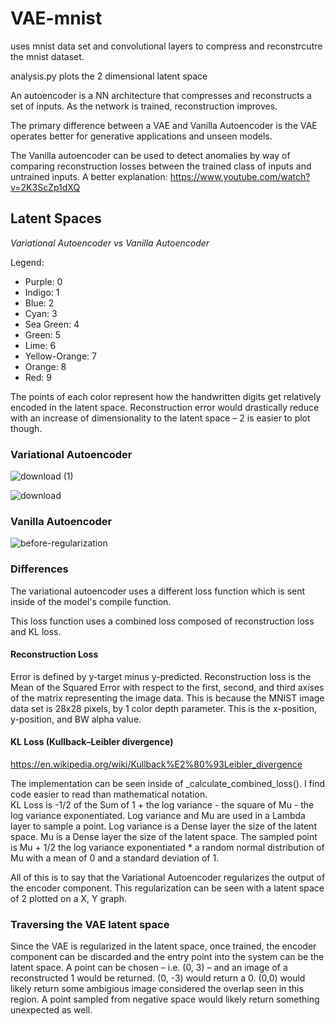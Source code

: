 # VAE-mnist

uses mnist data set and convolutional layers to compress and reconstrcutre the mnist dataset.  

analysis.py plots the 2 dimensional latent space 

An autoencoder is a NN architecture that compresses and reconstructs a set of inputs. As the network is trained, reconstruction improves.

The primary difference between a VAE and Vanilla Autoencoder is the VAE operates better for generative applications and unseen models.

The Vanilla autoencoder can be used to detect anomalies by way of comparing reconstruction losses between the trained class of inputs and untrained inputs. 
A better explanation: https://www.youtube.com/watch?v=2K3ScZp1dXQ

## Latent Spaces
*Variational Autoencoder vs Vanilla Autoencoder*

Legend: 
- Purple: 0
- Indigo: 1
- Blue: 2
- Cyan: 3
- Sea Green: 4
- Green: 5
- Lime: 6
- Yellow-Orange: 7
- Orange: 8
- Red: 9

The points of each color represent how the handwritten digits get relatively encoded in the latent space. 
Reconstruction error would drastically reduce with an increase of dimensionality to the latent space – 2 is easier to plot though.

### Variational Autoencoder
![download (1)](https://user-images.githubusercontent.com/54888442/150994364-89e0e71a-6ecb-482c-a7e1-0f2ed6daaab0.png)

![download](https://user-images.githubusercontent.com/54888442/150994253-40644979-28ed-4c39-a447-a0c517c6531c.png)


### Vanilla Autoencoder
![before-regularization](https://user-images.githubusercontent.com/54888442/150994305-7608b85d-0d61-4f55-8b9f-1be0f053fa4b.png)

### Differences

The variational autoencoder uses a different loss function which is sent inside of the model's compile function.

This loss function uses a combined loss composed of reconstruction loss and KL loss.

#### Reconstruction Loss
Error is defined by y-target minus y-predicted. Reconstruction loss is the Mean of the Squared Error with respect to the first, second, and third axises of the matrix representing the image data. This is because the MNIST image data set is 28x28 pixels, by 1 color depth parameter. This is the x-position, y-position, and BW alpha value.

#### KL Loss (Kullback–Leibler divergence)
https://en.wikipedia.org/wiki/Kullback%E2%80%93Leibler_divergence 

The implementation can be seen inside of _calculate_combined_loss(). I find code easier to read than mathematical notation.  
KL Loss is -1/2 of the Sum of 1 + the log variance - the square of Mu - the log variance exponentiated. 
Log variance and Mu are used in a Lambda layer to sample a point.
Log variance is a Dense layer the size of the latent space. Mu is a Dense layer the size of the latent space.
The sampled point is Mu + 1/2 the log variance exponentiated * a random normal distribution  of Mu with a mean of 0 and a standard deviation of 1.

All of this is to say that the Variational Autoencoder regularizes the output of the encoder component. This regularization can be seen with a latent space of 2 plotted on a X, Y graph.

### Traversing the VAE latent space
Since the VAE is regularized in the latent space, once trained, the encoder component can be discarded and the entry point into the system can be the latent space. A point can be chosen – i.e. (0, 3) – and an image of a reconstructed 1 would be returned. (0, -3) would return a 0. (0,0) would likely return some ambigious image considered the overlap seen in this region. A point sampled from negative space would likely return something unexpected as well.
